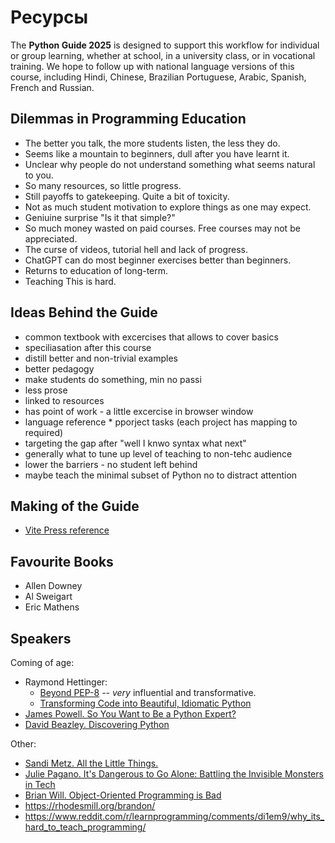 # Ресурсы

The **Python Guide 2025** is designed to support this workflow for individual or group learning, whether at school, in a university class, or in vocational training. We hope to follow up with national language versions of this course, including Hindi, Chinese, Brazilian Portuguese, Arabic, Spanish, French and Russian.

## Dilemmas in Programming Education

- The better you talk, the more students listen, the less they do.
- Seems like a mountain to beginners, dull after you have learnt it.
- Unclear why people do not understand something what seems natural to you.
- So many resources, so little progress.
- Still payoffs to gatekeeping. Quite a bit of toxicity.
- Not as much student motivation to explore things as one may expect.
- Geniuine surprise "Is it that simple?"
- So much money wasted on paid courses. Free courses may not be appreciated.
- The curse of videos, tutorial hell and lack of progress.
- ChatGPT can do most beginner exercises better than beginners.
- Returns to education of long-term.
- Teaching This is hard.

## Ideas Behind the Guide

- common textbook with excercises that allows to cover basics
- speciliasation after this course
- distill better and non-trivial examples
- better pedagogy
- make students do something, min no passi
- less prose
- linked to resources
- has point of work - a little excercise in browser window
- language reference \* pporject tasks (each project has mapping to required)
- targeting the gap after "well I knwo syntax what next"
- generally what to tune up level of teaching to non-tehc audience
- lower the barriers - no student left behind
- maybe teach the minimal subset of Python no to distract attention

## Making of the Guide

- [Vite Press reference](https://vitepress.dev/guide/what-is-vitepress)

## Favourite Books

- Allen Downey
- Al Sweigart
- Eric Mathens

## Speakers

Coming of age:

- Raymond Hettinger:
  - [Beyond PEP-8](https://www.youtube.com/watch?v=wf-BqAjZb8M) -- _very_ influential and transformative.
  - [Transforming Code into Beautiful, Idiomatic Python](https://www.youtube.com/watch?v=OSGv2VnC0go)
- [James Powell. So You Want to Be a Python Expert?](https://pyvideo.org/pydata-seattle-2017/so-you-want-to-be-a-python-expert.html)
- [David Beazley. Discovering Python](https://www.youtube.com/watch?v=RZ4Sn-Y7AP8)

Other:

- [Sandi Metz. All the Little Things.](https://www.youtube.com/watch?v=8bZh5LMaSmE)
- [Julie Pagano. It's Dangerous to Go Alone: Battling the Invisible Monsters in Tech](https://www.youtube.com/watch?v=1i8ylq4j_EY)
- [Brian Will. Object-Oriented Programming is Bad](https://www.youtube.com/watch?v=QM1iUe6IofM)
- https://rhodesmill.org/brandon/
- https://www.reddit.com/r/learnprogramming/comments/di1em9/why_its_hard_to_teach_programming/
